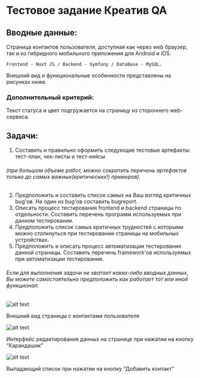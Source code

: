 # Тестовое задание Креатив QA

## Вводные данные: 
Страница контактов пользователя, доступная как через web браузер,
так и из гибридного мобильного приложения для Android и iOS.
```tpl
Frontend - Nuxt JS / Backend - Symfony / DataBase - MySQL.
```
Внешний вид и функциональные особенности представлены на рисунках ниже.

### Дополнительный критерий: 
Текст статуса и цвет подгружается на страницу из стороннего web-сервиса.

## Задачи:
1. Составить и правильно оформить следующие тестовые артефакты:
тест-план, чек-листы и тест-кейсы
###### (при большом объеме работ, можно сократить перечень артефактов только до самых важных(критических!) примеров).
2. Предположить и составить список самых на Ваш взгляд критичных bug'ов.
   На один из bug'ов составить bugreport.
3. Описать процесс тестирования frontend и backend страницы по отдельности.
   Составить перечень программ используемых при данном тестировании.
4. Предположить список самых критичных трудностей с которыми можно
   столкнуться при тестировании страницы на мобильных устройствах.
5. Предположить и описать процесс автоматизации тестирования данной страницы.
   Составить перечень framework'ов используемых при автоматизации тестирования.

###### Если для выполнения задачи не хватает каких-либо вводных данных, Вы можете самостоятельно предположить как работает тот или иной функционал.

![alt text](images/image1.png "Внешний вид страницы с контактами пользователя")

Внешний вид страницы с контактами пользователя

![alt text](images/image2.png "Интерфейс редактирования данных на странице при нажатии на кнопку 'Карандашик'")

Интерфейс редактирования данных на странице при нажатии на кнопку “Карандашик”

![alt text](images/image3.png "Выпадающий список при нажатии на кнопку “'Добавить контакт'")

Выпадающий список при нажатии на кнопку “Добавить контакт”

